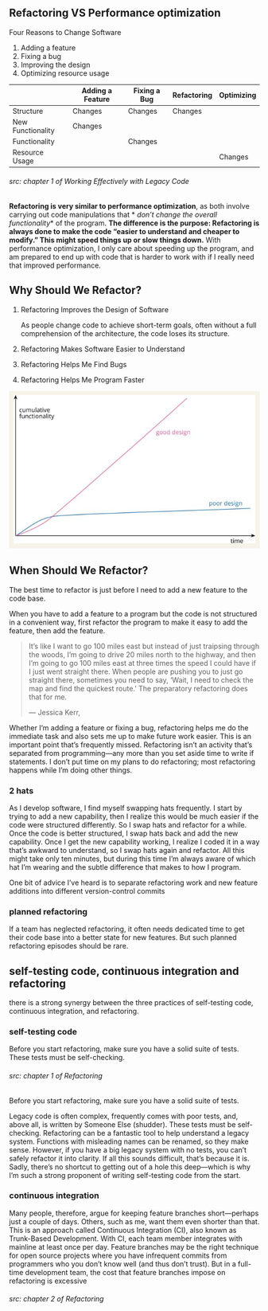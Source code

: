 ## Refactoring VS Performance optimization

Four Reasons to Change Software

1. Adding a feature
2. Fixing a bug
3. Improving the design
4. Optimizing resource usage

|                   | Adding a Feature | Fixing a Bug | Refactoring | Optimizing |
|-------------------|------------------|--------------|-------------|------------|
| Structure         | Changes          | Changes      | Changes     |            |
| New Functionality | Changes          |              |             |            |
| Functionality     |                  | Changes      |             |            |
| Resource Usage    |                  |              |             | Changes    |

###### src: chapter 1 of Working Effectively with Legacy Code

**Refactoring is very similar to performance optimization**, as both involve carrying out code manipulations that *
*don’t change the overall functionality** of the program. **The difference is the purpose: Refactoring is always done to
make the code “easier to understand and cheaper to modify.” This might speed things up or slow things down.** With
performance optimization, I only care about speeding up the program, and am prepared to end up with code that is harder
to work with if I really need that improved performance.

## Why Should We Refactor?

1. Refactoring Improves the Design of Software

   As people change code to achieve short-term goals, often without a full comprehension of the architecture, the code
   loses its structure.
2. Refactoring Makes Software Easier to Understand
3. Refactoring Helps Me Find Bugs
4. Refactoring Helps Me Program Faster

![img.png](img.png)

## When Should We Refactor?

The best time to refactor is just before I need to add a new feature to the code base.

When you have to add a feature to a program but the code is not structured in a convenient way, first refactor the
program to make it easy to add the feature, then add the feature.

> It’s like I want to go 100 miles east but instead of just traipsing through the woods, I’m going to drive 20 miles
> north to the highway, and then I’m going to go 100 miles east at three times the speed I could have if I just went
> straight there. When people are pushing you to just go straight there, sometimes you need to say, ‘Wait, I need to
> check the map and find the quickest route.’ The preparatory refactoring does that for me.
>
> — Jessica Kerr,

Whether I’m adding a feature or fixing a bug, refactoring helps me do the immediate task and also sets me up to make
future work easier. This is an important point that’s frequently missed. Refactoring isn’t an activity that’s separated
from programming—any more than you set aside time to write if statements. I don’t put time on my plans to do
refactoring; most refactoring happens while I’m doing other things.

### 2 hats

As I develop software, I find myself swapping hats frequently. I start by trying to add a new capability, then I realize
this would be much easier if the code were structured differently. So I swap hats and refactor for a while. Once the
code is better structured, I swap hats back and add the new capability. Once I get the new capability working, I realize
I coded it in a way that’s awkward to understand, so I swap hats again and refactor. All this might take only ten
minutes, but during this time I’m always aware of which hat I’m wearing and the subtle difference that makes to how I
program.

One bit of advice I’ve heard is to separate refactoring work and new feature additions into different version-control
commits

### planned refactoring

If a team has neglected refactoring, it often needs dedicated time to get their code base into a better state for new
features. But such planned refactoring episodes should be rare.

## self-testing code, continuous integration and refactoring

there is a strong synergy between the three practices of self-testing code, continuous integration, and refactoring.

### self-testing code

Before you start refactoring, make sure you have a solid suite of tests. These tests must be self-checking.

###### src: chapter 1 of Refactoring

Before you start refactoring, make sure you have a solid suite of tests.

Legacy code is often complex, frequently comes with poor tests, and, above all, is written by Someone Else (shudder).
These tests must be self-checking. Refactoring can be a fantastic tool to help understand a legacy system. Functions
with misleading names can be renamed, so they make sense. However, if you have a big legacy system with no tests, you
can’t safely refactor it into clarity. If all this sounds difficult, that’s because it is. Sadly, there’s no shortcut to
getting out of a hole this deep—which is why I’m such a strong proponent of writing self-testing code from the start.

### continuous integration

Many people, therefore, argue for keeping feature branches short—perhaps just a couple of days. Others, such as me, want
them even shorter than that. This is an approach called Continuous Integration (CI), also known as Trunk-Based
Development. With CI, each team member integrates with mainline at least once per day. Feature branches may be the right
technique for open source projects where you have infrequent commits from programmers who you don’t know well (and thus
don’t trust). But in a full-time development team, the cost that feature branches impose on refactoring is excessive

###### src: chapter 2 of Refactoring